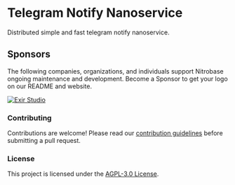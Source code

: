 # Telegram Notify Nanoservice

Distributed simple and fast telegram notify nanoservice.

## Sponsors

The following companies, organizations, and individuals support Nitrobase ongoing maintenance and development. Become a Sponsor to get your logo on our README and website.

[![Exir Studio](https://avatars.githubusercontent.com/u/181194967?s=200&v=4)](https://exirstudio.com)

### Contributing

Contributions are welcome! Please read our [contribution guidelines](https://github.com/Alwatr/.github/blob/next/CONTRIBUTING.md) before submitting a pull request.

### License

This project is licensed under the [AGPL-3.0 License](LICENSE).

